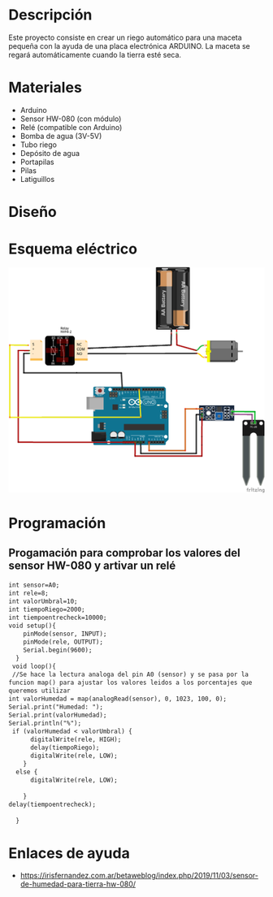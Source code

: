 # Descripción

Este proyecto consiste en crear un riego automático para una maceta pequeña con la ayuda de una placa electrónica ARDUINO. La maceta se regará automáticamente cuando la tierra esté seca.

# Materiales

* Arduino
* Sensor HW-080 (con módulo)
* Relé (compatible con Arduino)
* Bomba de agua (3V-5V)
* Tubo riego
* Depósito de agua
* Portapilas
* Pilas
* Latiguillos

# Diseño

# Esquema eléctrico

![](esquema_maceta_bb.png)

# Programación

## Progamación para comprobar los valores del sensor HW-080 y artivar un relé

```arduino
int sensor=A0;
int rele=8;
int valorUmbral=10;
int tiempoRiego=2000;
int tiempoentrecheck=10000;
void setup(){
    pinMode(sensor, INPUT);
    pinMode(rele, OUTPUT);
    Serial.begin(9600);
  }
 void loop(){
 //Se hace la lectura analoga del pin A0 (sensor) y se pasa por la funcion map() para ajustar los valores leidos a los porcentajes que queremos utilizar   
int valorHumedad = map(analogRead(sensor), 0, 1023, 100, 0);
Serial.print("Humedad: ");
Serial.print(valorHumedad);
Serial.println("%"); 
 if (valorHumedad < valorUmbral) {
      digitalWrite(rele, HIGH);
      delay(tiempoRiego);
      digitalWrite(rele, LOW);
    }
  else {
      digitalWrite(rele, LOW);

    }
delay(tiempoentrecheck);

  }

```

# Enlaces de ayuda

* https://irisfernandez.com.ar/betaweblog/index.php/2019/11/03/sensor-de-humedad-para-tierra-hw-080/



